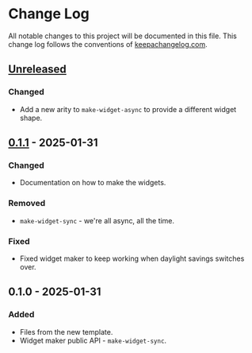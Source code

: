 # Change Log
All notable changes to this project will be documented in this file. This change log follows the conventions of [keepachangelog.com](http://keepachangelog.com/).

## [Unreleased]
### Changed
- Add a new arity to `make-widget-async` to provide a different widget shape.

## [0.1.1] - 2025-01-31
### Changed
- Documentation on how to make the widgets.

### Removed
- `make-widget-sync` - we're all async, all the time.

### Fixed
- Fixed widget maker to keep working when daylight savings switches over.

## 0.1.0 - 2025-01-31
### Added
- Files from the new template.
- Widget maker public API - `make-widget-sync`.

[Unreleased]: https://sourcehost.site/your-name/fwpd/compare/0.1.1...HEAD
[0.1.1]: https://sourcehost.site/your-name/fwpd/compare/0.1.0...0.1.1
